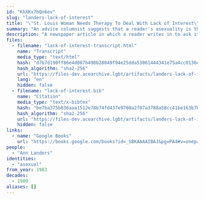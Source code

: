 ```yaml
---
id: "KhXKx7bQn6ev"
slug: "landers-lack-of-interest"
title: "\"St. Louis Woman Needs Therapy To Deal With Lack of Interest\""
summary: "An advice columnist suggests that a reader's asexuality is the result of anxiety and inhibitions"
description: "A newspaper article in which a reader writes in to ask if they could be asexual, and the columnist defers to a doctor who pathologizes her asexuality (CW: pathologizing asexual people)"
files:
  - filename: "lack-of-interest-transcript.html"
    name: "Transcript"
    media_type: "text/html"
    hash: "d7b7d190ff86e4d087b498b28049f94e25dda53061444341e75a4cc0136eeaeb"
    hash_algorithm: "sha2-256"
    url: "https://files-dev.acearchive.lgbt/artifacts/landers-lack-of-interest/lack-of-interest-transcript.html"
    lang: "en"
    hidden: false
  - filename: "lack-of-interest.bib"
    name: "Citation"
    media_type: "text/x-bibtex"
    hash: "be7ba375b836aaa1512e78b74fd437e9708a2f87a3788a58cc41be163b7bf104"
    hash_algorithm: "sha2-256"
    url: "https://files-dev.acearchive.lgbt/artifacts/landers-lack-of-interest/lack-of-interest.bib"
    hidden: false
links:
  - name: "Google Books"
    url: "https://books.google.com/books?id=_SBKAAAAIBAJ&pg=PA4#v=onepage&q&f=false"
people:
  - "Ann Landers"
identities:
  - "asexual"
from_year: 1983
decades:
  - 1980
aliases: []
---
```

